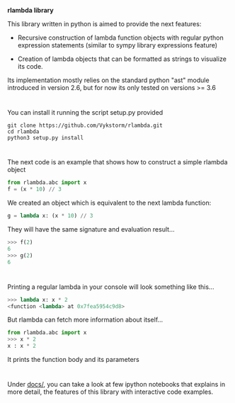 
**rlambda library**


This library written in python is aimed to provide the next features:
- Recursive construction of lambda function objects with regular python expression
statements (similar to sympy library expressions feature)

- Creation of lambda objects that can be formatted as strings to visualize
its code.

Its implementation mostly relies on the standard python "ast" module introduced in version 2.6, but for now
its only tested on versions >= 3.6

#
You can install it running the script setup.py provided
```
git clone https://github.com/Vykstorm/rlambda.git
cd rlambda
python3 setup.py install
```

#

The next code is an example that shows how to construct a simple rlambda object
```python
from rlambda.abc import x
f = (x * 10) // 3
```

We created an object which is equivalent to the next lambda function:
```python
g = lambda x: (x * 10) // 3
```

They will have the same signature and evaluation result...
```python
>>> f(2)
6
>>> g(2)
6
```


#


Printing a regular lambda in your console will look something like this...

```python
>>> lambda x: x * 2
<function <lambda> at 0x7fea5954c9d8>
```

But rlambda can fetch more information about itself...
```python
from rlambda.abc import x
>>> x * 2
x : x * 2
``` 
It prints the function body and its parameters


#
Under [docs/](docs/), you can take a look at few ipython notebooks that explains in more detail, the features of this library with interactive code examples.

